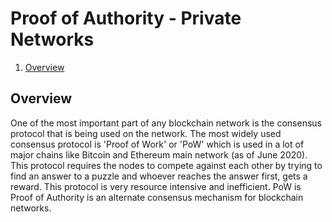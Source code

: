 


# Proof of Authority - Private Networks

 1. [Overview](Overview)

## Overview
One of the most important part of any blockchain network is the consensus protocol that is being used on the network. The most widely used consensus protocol is 'Proof of Work' or 'PoW' which is used in a lot of major chains like Bitcoin and Ethereum main network (as of June 2020). This protocol requires the nodes to compete against each other by trying to find an answer to a puzzle and whoever reaches the answer first, gets a reward. This protocol is very resource intensive and inefficient. 
PoW is 
Proof of Authority is an alternate consensus mechanism for blockchain networks. 

<!--stackedit_data:
eyJoaXN0b3J5IjpbLTEwMzAwMzY4MTksMjU3ODEzMzM5LDU5OT
E2NDA1NCwtMTI4NzA2MTk3M119
-->